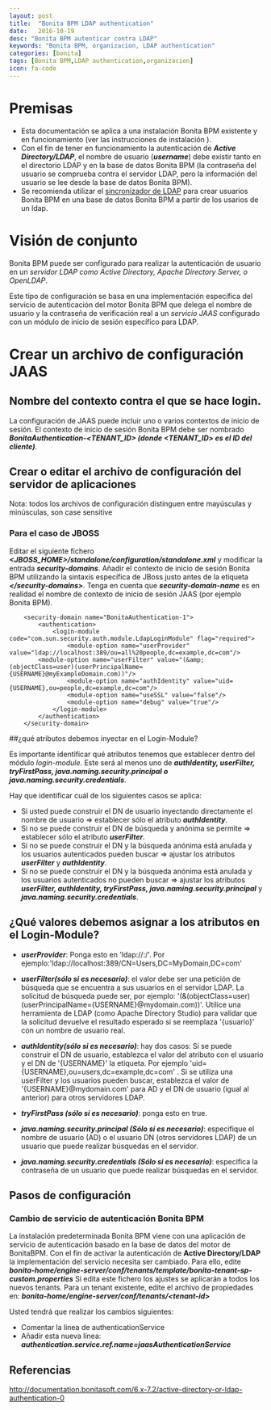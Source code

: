 ```yaml
---
layout: post
title:  "Bonita BPM LDAP authentication"
date:   2016-10-19
desc: "Bonita BPM autenticar contra LDAP"
keywords: "Bonita BPM, organizacion, LDAP authentication"
categories: [bonita]
tags: [Bonita BPM,LDAP authentication,organizacion] 
icon: fa-code
---
```


# Premisas

* Esta documentación se aplica a una instalación Bonita BPM existente y en funcionamiento (ver las instrucciones de instalación ).
* Con el fin de tener en funcionamiento la autenticación de <em><strong>Active Directory/LDAP</strong></em>, el nombre de usuario (<em><strong>username</strong></em>) debe existir tanto en el directorio LDAP y en la base de datos Bonita BPM (la contraseña del usuario se comprueba contra el servidor LDAP, pero la información del usuario se lee desde la base de datos Bonita BPM). 
* Se recomienda utilizar el [sincronizador de LDAP](https://javiermartinalonso.github.io/bonita/2016/10/19/bonita-LDAP-Synchronizer.html "sincronizador de LDAP") para crear usuarios Bonita BPM en una base de datos Bonita BPM a partir de los usarios de un ldap.

# Visión de conjunto

Bonita BPM puede ser configurado para realizar la autenticación de usuario en un <em>servidor LDAP como Active Directory, Apache Directory Server, o OpenLDAP</em>.

Este tipo de configuración se basa en una implementación específica del servicio de autenticación del motor Bonita BPM que delega el nombre de usuario y la contraseña de verificación real a un <em>servicio JAAS</em> configurado con un módulo de inicio de sesión específico para LDAP.

# Crear un archivo de configuración JAAS

## Nombre del contexto contra el que se hace login.

La configuración de JAAS puede incluir uno o varios contextos de inicio de sesión. El contexto de inicio de sesión Bonita BPM debe ser nombrado <em><strong>BonitaAuthentication\-\<TENANT_ID\> (donde \<TENANT_ID\> es el ID del cliente)</strong></em>.

## Crear o editar el archivo de configuración del servidor de aplicaciones

Nota: todos los archivos de configuración distinguen entre mayúsculas y minúsculas, son case sensitive

### Para el caso de JBOSS

Editar el siguiente fichero <em><strong>\<JBOSS_HOME\>/standalone/configuration/standalone.xml</strong></em> y modificar la entrada <em><strong>security\-domains</strong></em>.
Añadir el contexto de inicio de sesión Bonita BPM utilizando la sintaxis específica de JBoss justo antes de la etiqueta <em><strong>\</security-domains\></strong></em>. 
Tenga en cuenta que <em><strong>security\-domain\-name</strong></em> es en realidad el nombre de contexto de inicio de sesión JAAS (por ejemplo Bonita BPM).



        <security-domain name="BonitaAuthentication-1">
            <authentication>
                <login-module code="com.sun.security.auth.module.LdapLoginModule" flag="required">
                    <module-option name="userProvider" value="ldap://localhost:389/ou=all%20people,dc=example,dc=com"/>
		    <module-option name="userFilter" value="(&amp;(objectClass=user)(userPrincipalName={USERNAME}@myExampleDomain.com))"/>		    
                    <module-option name="authIdentity" value="uid={USERNAME},ou=people,dc=example,dc=com"/>
                    <module-option name="useSSL" value="false"/>
                    <module-option name="debug" value="true"/>
                </login-module>
            </authentication>
        </security-domain>
		

##¿qué atributos debemos inyectar en el Login\-Module?

Es importante identificar qué atributos tenemos que establecer dentro del módulo <em>login\-module</em>. Este será al menos uno de <em><strong>authIdentity, userFilter, tryFirstPass, java.naming.security.principal o java.naming.security.credentials</strong></em>. 

Hay que identificar cuál de los siguientes casos se aplica:

* Si usted puede construir el DN de usuario inyectando directamente el nombre de usuario => establecer sólo el atributo <em><strong>authIdentity</strong></em>.
* Si no se puede construir el DN de búsqueda y anónima se permite => establecer sólo el atributo <em><strong>userFilter</strong></em>.
* Si no se puede construir el DN y la búsqueda anónima está anulada y los usuarios autenticados pueden buscar => ajustar los atributos <em><strong>userFilter</strong></em> y <em><strong>authIdentity</strong></em>.
* Si no se puede construir el DN y la búsqueda anónima está anulada y los usuarios autenticados no pueden buscar =>  ajustar los atributos <em><strong>userFilter, authIdentity, tryFirstPass, java.naming.security.principal</strong></em> y <em><strong>java.naming.security.credentials</strong></em>.

## ¿Qué valores debemos asignar a los atributos en el Login\-Module?

* <em><strong>userProvider</strong></em>: Ponga esto en 'ldap://<ldap server address>:<ldap server port>/<DN  of the LDAP entry under which all users are located>'. Por ejemplo:'ldap://localhost:389/CN=Users,DC=MyDomain,DC=com'

* <em><strong>userFilter(sólo si es necesario)</strong></em>: el valor debe ser una petición de búsqueda que se encuentra a sus usuarios en el servidor LDAP. La solicitud de búsqueda puede ser, por ejemplo: '(&(objectClass=user)(userPrincipalName={USERNAME}@mydomain.com))'. Utilice una herramienta de LDAP (como Apache Directory Studio) para validar que la solicitud devuelve el resultado esperado si se reemplaza '{usuario}' con un nombre de usuario real.

* <em><strong>authIdentity(sólo si es necesario)</strong></em>: hay dos casos: 
Si se puede construir el DN de usuario, establezca el valor del atributo con el usuario y el DN de '{USERNAME}' la etiqueta. Por ejemplo 'uid={USERNAME},ou=users,dc=example,dc=com' . 
Si se utiliza una userFilter y los usuarios pueden buscar, establezca el valor de '{USERNAME}@mydomain.com' para AD y el DN de usuario (igual al anterior) para otros servidores LDAP.

* <em><strong>tryFirstPass (sólo si es necesario)</strong></em>: ponga esto en true.

* <em><strong>java.naming.security.principal (Sólo si es necesario)</strong></em>: especifique el nombre de usuario (AD) o el usuario DN (otros servidores LDAP) de un usuario que puede realizar búsquedas en el servidor.

* <em><strong>java.naming.security.credentials (Sólo si es necesario)</strong></em>: especifica la contraseña de un usuario que puede realizar búsquedas en el servidor.

## Pasos de configuración

### Cambio de servicio de autenticación Bonita BPM

La instalación predeterminada Bonita BPM viene con una aplicación de servicio de autenticación basado en la base de datos del motor de BonitaBPM. 
Con el fin de activar la autenticación de <strong>Active Directory/LDAP</strong> la implementación del servicio necesita ser cambiado. 
Para ello, edite <em><strong>bonita-home/engine-server/conf/tenants/template/bonita-tenant-sp-custom.properties</strong></em>
Si edita este fichero los ajustes se aplicarán a todos los nuevos tenants. Para un tenant existente, edite el archivo de propiedades en: <em><strong>bonita-home/engine-server/conf/tenants/\<tenant-id\></strong></em>

Usted tendrá que realizar los cambios siguientes:

* Comentar la linea de authenticationService
* Añadir esta nueva línea: <em><strong>authentication.service.ref.name=jaasAuthenticationService</strong></em>


## Referencias

<http://documentation.bonitasoft.com/6.x-7.2/active-directory-or-ldap-authentication-0>
